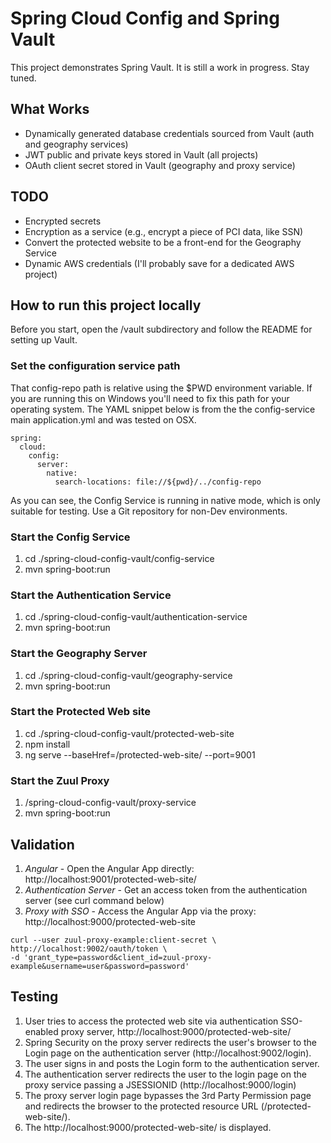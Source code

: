 # Spring Cloud Config and Spring Vault

This project demonstrates Spring Vault. It is still a work in progress. Stay tuned.

## What Works
* Dynamically generated database credentials sourced from Vault (auth and geography services)
* JWT public and private keys stored in Vault (all projects)
* OAuth client secret stored in Vault (geography and proxy service)

## TODO
* Encrypted secrets
* Encryption as a service (e.g., encrypt a piece of PCI data, like SSN)
* Convert the protected website to be a front-end for the Geography Service
* Dynamic AWS credentials (I'll probably save for a dedicated AWS project)

## How to run this project locally

Before you start, open the /vault subdirectory and follow the README for setting up Vault.

### Set the configuration service path

That config-repo path is relative using the $PWD environment variable. If you are running
this on Windows you'll need to fix this path for your operating system. The YAML
snippet below is from the the config-service main application.yml and was tested on OSX.

```
spring:
  cloud:
    config:
      server:
        native:
          search-locations: file://${pwd}/../config-repo
```

As you can see, the Config Service is running in native mode, which is only suitable for testing.
Use a Git repository for non-Dev environments.

### Start the Config Service
1) cd ./spring-cloud-config-vault/config-service
2) mvn spring-boot:run

### Start the Authentication Service
1) cd ./spring-cloud-config-vault/authentication-service
2) mvn spring-boot:run

### Start the Geography Server
1) cd ./spring-cloud-config-vault/geography-service
2) mvn spring-boot:run

### Start the Protected Web site
1) cd ./spring-cloud-config-vault/protected-web-site
2) npm install
3) ng serve --baseHref=/protected-web-site/ --port=9001

### Start the Zuul Proxy
1) /spring-cloud-config-vault/proxy-service
2) mvn spring-boot:run


## Validation

1. *Angular* - Open the Angular App directly: http://localhost:9001/protected-web-site/
2. *Authentication Server* - Get an access token from the authentication server (see curl command below)
3. *Proxy with SSO* - Access the Angular App via the proxy: http://localhost:9000/protected-web-site

```   
curl --user zuul-proxy-example:client-secret \
http://localhost:9002/oauth/token \
-d 'grant_type=password&client_id=zuul-proxy-example&username=user&password=password'
```

## Testing
1) User tries to access the protected web site via authentication SSO-enabled proxy server, http://localhost:9000/protected-web-site/
2) Spring Security on the proxy server redirects the user's browser to the Login page on the authentication server (http://localhost:9002/login).
3) The user signs in and posts the Login form to the authentication server.
4) The authentication server redirects the user to the login page on the proxy service passing a JSESSIONID (http://localhost:9000/login)
5) The proxy server login page bypasses the 3rd Party Permission page and redirects the browser to the protected resource URL (/protected-web-site/).
6) The http://localhost:9000/protected-web-site/ is displayed.
